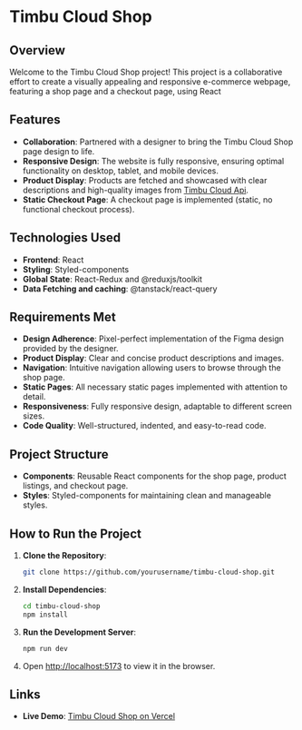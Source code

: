 # Timbu Cloud Shop

## Overview

Welcome to the Timbu Cloud Shop project! This project is a collaborative effort to create a visually appealing and responsive e-commerce webpage, featuring a shop page and a checkout page, using React

## Features

- **Collaboration**: Partnered with a designer to bring the Timbu Cloud Shop page design to life.
- **Responsive Design**: The website is fully responsive, ensuring optimal functionality on desktop, tablet, and mobile devices.
- **Product Display**: Products are fetched and showcased with clear descriptions and high-quality images from [Timbu Cloud Api](https://timbu.cloud).
- **Static Checkout Page**: A checkout page is implemented (static, no functional checkout process).

## Technologies Used

- **Frontend**: React
- **Styling**: Styled-components
- **Global State**: React-Redux and @reduxjs/toolkit
- **Data Fetching and caching**: @tanstack/react-query

## Requirements Met

- **Design Adherence**: Pixel-perfect implementation of the Figma design provided by the designer.
- **Product Display**: Clear and concise product descriptions and images.
- **Navigation**: Intuitive navigation allowing users to browse through the shop page.
- **Static Pages**: All necessary static pages implemented with attention to detail.
- **Responsiveness**: Fully responsive design, adaptable to different screen sizes.
- **Code Quality**: Well-structured, indented, and easy-to-read code.

## Project Structure

- **Components**: Reusable React components for the shop page, product listings, and checkout page.
- **Styles**: Styled-components for maintaining clean and manageable styles.

## How to Run the Project

1. **Clone the Repository**:
   ```bash
   git clone https://github.com/yourusername/timbu-cloud-shop.git
   ```
2. **Install Dependencies**:
   ```bash
   cd timbu-cloud-shop
   npm install
   ```
3. **Run the Development Server**:
   ```bash
   npm run dev
   ```
4. Open [http://localhost:5173](http://localhost:5173) to view it in the browser.

## Links

- **Live Demo**: [Timbu Cloud Shop on Vercel](https://timbu-cloud-shop-five.vercel.app)
